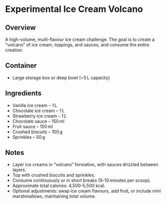 # Experimental Ice Cream Volcano

## Overview

A high-volume, multi-flavour ice cream challenge. The goal is to create a “volcano” of ice cream, toppings, and sauces, and consume the entire creation.

## Container

- Large storage box or deep bowl (~5 L capacity)

## Ingredients

- Vanilla ice cream – 1 L
- Chocolate ice cream – 1 L
- Strawberry ice cream – 1 L
- Chocolate sauce – 150 ml
- Fruit sauce – 150 ml
- Crushed biscuits – 100 g
- Sprinkles – 50 g

## Notes

- Layer ice creams in “volcano” formation, with sauces drizzled between layers.
- Top with crushed biscuits and sprinkles.
- Consume continuously or in short breaks (5–10 minutes per scoop).
- Approximate total calories: 4,500–5,500 kcal.
- Optional adjustments: swap ice cream flavours, add fruit, or include mini marshmallows, maintaining total volume.

